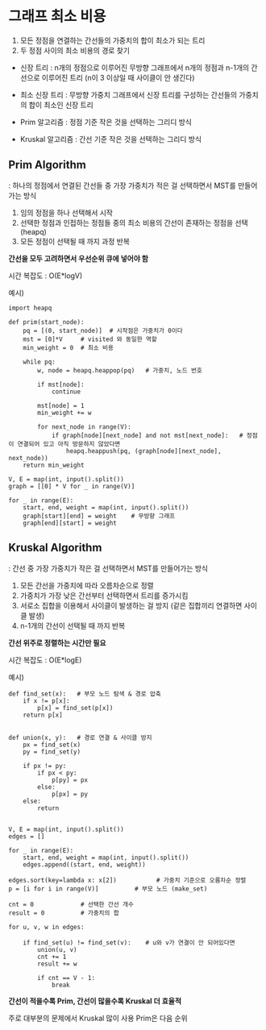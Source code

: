 # 그래프 최소 비용

1. 모든 정점을 연결하는 간선들의 가중치의 합이 최소가 되는 트리
2. 두 정점 사이의 최소 비용의 경로 찾기

- 신장 트리 : n개의 정점으로 이루어진 무방향 그래프에서 n개의 정점과 n-1개의 간선으로 이루어진 트리 (n이 3 이상일 때 사이클이 안 생긴다)

- 최소 신장 트리 : 무방향 가중치 그래프에서 신장 트리를 구성하는 간선들의 가중치의 합이 최소인 신장 트리

- Prim 알고리즘 : 정점 기준 작은 것을 선택하는 그리디 방식

- Kruskal 알고리즘 : 간선 기준 작은 것을 선택하는 그리디 방식

## Prim Algorithm

: 하나의 정점에서 연결된 간선들 중 가장 가중치가 적은 걸 선택하면서 MST를 만들어 가는 방식

1. 임의 정점을 하나 선택해서 시작
2. 선택한 정점과 인접하는 정점들 중의 최소 비용의 간선이 존재하는 정점을 선택 (heapq)
3. 모든 정점이 선택될 때 까지 과정 반복

**간선을 모두 고려하면서 우선순위 큐에 넣어야 함**

시간 복잡도 : O(E*logV)

예시)
    
    import heapq

    def prim(start_node):
        pq = [(0, start_node)]  # 시작점은 가중치가 0이다
        mst = [0]*V     # visited 와 동일한 역할
        min_weight = 0  # 최소 비용
        
        while pq:
            w, node = heapq.heappop(pq)   # 가중치, 노드 번호
            
            if mst[node]:
                continue

            mst[node] = 1
            min_weight += w

            for next_node in range(V):
                if graph[node][next_node] and not mst[next_node]:   # 정점이 연결되어 있고 아직 방문하지 않았다면
                    heapq.heappush(pq, (graph[node][next_node], next_node))
        return min_weight    

    V, E = map(int, input().split())
    graph = [[0] * V for _ in range(V)]
    
    for _ in range(E):
        start, end, weight = map(int, input().split())
        graph[start][end] = weight    # 무방향 그래프
        graph[end][start] = weight


## Kruskal Algorithm

: 간선 중 가장 가중치가 작은 걸 선택하면서 MST를 만들어가는 방식

1. 모든 간선을 가중치에 따라 오름차순으로 정렬
2. 가중치가 가장 낮은 간선부터 선택하면서 트리를 증가시킴
3. 서로소 집합을 이용해서 사이클이 발생하는 걸 방지 (같은 집합끼리 연결하면 사이클 발생)
4. n-1개의 간선이 선택될 때 까지 반복

**간선 위주로 정렬하는 시간만 필요**

시간 복잡도 : O(E*logE)

예시)

    def find_set(x):   # 부모 노드 탐색 & 경로 압축
        if x != p[x]:
            p[x] = find_set(p[x])
        return p[x]
    
    
    def union(x, y):   # 경로 연결 & 사이클 방지
        px = find_set(x)
        py = find_set(y)
    
        if px != py:
            if px < py:
                p[py] = px
            else:
                p[px] = py
        else:
            return
    
    
    V, E = map(int, input().split())
    edges = []
    
    for _ in range(E):
        start, end, weight = map(int, input().split())
        edges.append((start, end, weight))
    
    edges.sort(key=lambda x: x[2])           # 가중치 기준으로 오름차순 정렬
    p = [i for i in range(V)]          # 부모 노드 (make_set)
    
    cnt = 0             # 선택한 간선 개수
    result = 0          # 가중치의 합
    
    for u, v, w in edges:
        
        if find_set(u) != find_set(v):    # u와 v가 연결이 안 되어있다면
            union(u, v)
            cnt += 1
            result += w
            
            if cnt == V - 1:
                break

**간선이 적을수록 Prim, 간선이 많을수록 Kruskal 더 효율적**

주로 대부분의 문제에서 Kruskal 많이 사용 Prim은 다음 순위

